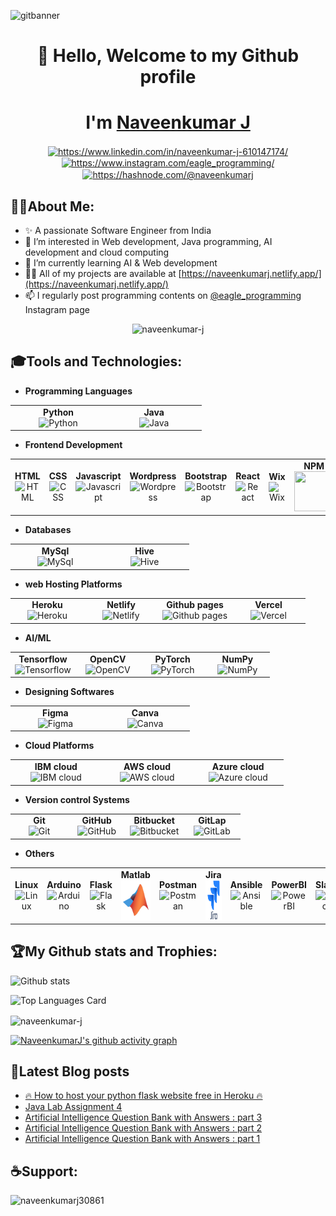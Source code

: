 <!-- Gitbanner start -->
![gitbanner](https://user-images.githubusercontent.com/70682152/196581060-0e3cc3d2-93e3-4108-82ea-920de5bcece4.gif)
<!-- Gitbanner start -->

<!-- Header start -->
<h1 align="center"> 👋 Hello, Welcome to my Github profile</a>
<h1 align="center">I'm <a href="https://naveenkumarj.netlify.app/" >Naveenkumar J</a></h1>
<p align="center">
<a href="https://linkedin.com/in/naveenkumar-j-610147174/" target="blank"><img align="center" src="https://www.vectorlogo.zone/logos/linkedin/linkedin-icon.svg" alt="https://www.linkedin.com/in/naveenkumar-j-610147174/" height="30" width="40" /></a>
<a href="https://instagram.com/eagle_programming/" target="blank"><img align="center" src="https://raw.githubusercontent.com/rahuldkjain/github-profile-readme-generator/master/src/images/icons/Social/instagram.svg" alt="https://www.instagram.com/eagle_programming/" height="30" width="40" /></a>
<a href="https://hashnode.com/@naveenkumarj" target="blank"><img align="center" src="https://www.vectorlogo.zone/logos/hashnode/hashnode-icon.svg" alt="https://hashnode.com/@naveenkumarj" height="30" width="40" /></a>
</p>
<img align ="right" alt "Coding" width="280" src="https://www.techbabble.zone/content/images/2021/07/46207-programmer-1.gif">
<!-- Header end -->

 <!-- GitHub About me section start -->
 ## 👨‍💻About Me:
- ✨ A passionate Software Engineer from India
- 🚀 I’m interested in Web development, Java programming, AI development and cloud computing 
- 🌱 I’m currently learning AI & Web development 
- 👨‍💻 All of my projects are available at [https://naveenkumarj.netlify.app/](https://naveenkumarj.netlify.app/)
- 📫 I regularly post programming contents on [@eagle_programming](https://www.instagram.com/eagle_programming/) Instagram page
<p align="center"> <img src="https://komarev.com/ghpvc/?username=naveenkumar-j&label=Profile%20views&color=green&style=flat" alt="naveenkumar-j" /> </p>
<!-- GitHub About me section end -->

<!-- GitHub Skills start -->
## 🎓Tools and Technologies:
- **Programming Languages**
<center>
   <table>
      <tbody>
         <tr>
            <td width="25%" align="center">
               <span><strong>Python</strong></span><br/>
               <img height="64px" width="64px" src="https://cdn.svgporn.com/logos/python.svg" alt="Python">
            </td>
            <td width="25%" align="center">
               <span><strong>Java</strong></span><br/>
               <img height="64px" width="64px" src="https://cdn.svgporn.com/logos/java.svg" alt="Java">
            </td>
         </tr>
      </tbody>
   </table>
</center>

- **Frontend Development**
<center>
   <table>
      <tbody>
         <tr>
            <td align="center">
               <span><strong>HTML</strong></span><br/>
               <img height="64px" width="64px" src="https://cdn.svgporn.com/logos/html-5.svg" alt="HTML">
            </td>
            <td align="center">
               <span><strong>CSS</strong></span><br/>
               <img height="64px" width="64px" src="https://cdn.svgporn.com/logos/css-3.svg" alt="CSS">
            </td>
            <td align="center">
               <span><strong>Javascript</strong></span><br/>
               <img height="64px" width="64px" src="https://cdn.svgporn.com/logos/javascript.svg" alt="Javascript">
            </td>
            <td align="center">
               <span><strong>Wordpress</strong></span><br/>
               <img height="64px" width="64px" src="https://www.vectorlogo.zone/logos/wordpress/wordpress-icon.svg" alt="Wordpress">
            </td>
            <td align="center">
               <span><strong>Bootstrap</strong></span><br/>
               <img height="64px" width="64px" src="https://cdn.svgporn.com/logos/bootstrap.svg" alt="Bootstrap">
            </td>
            <td align="center">
               <span><strong>React</strong></span><br/>
               <img height="64px" width="64px" src="https://cdn.svgporn.com/logos/react.svg" alt="React">
            </td>
            <td  align="center">
               <span><strong>Wix</strong></span><br/>
               <img height="64px" width="64px" src="https://www.vectorlogo.zone/logos/wix/wix-icon.svg" alt="Wix">
            </td>
            <td width="25%" align="center">
               <span><strong>NPM</strong></span><br/>
               <img height="64px" width="64px" src="https://github.com/prplx/svg-logos/blob/master/svg/npm.svg">
            </td>
            <td width="25%" align="center">
               <span><strong>Babel</strong></span><br/>
               <img height="64px" width="64px" src="https://github.com/prplx/svg-logos/blob/master/svg/babel.svg">
            </td>
         </tr>
      </tbody>
   </table>
</center>

- **Databases**
<center>
   <table>
      <tbody>
         <tr>
            <td width="25%" align="center">
               <span><strong>MySql</strong></span><br/>
               <img height="64px" width="64px" src="https://www.vectorlogo.zone/logos/mysql/mysql-horizontal.svg" alt="MySql">
            </td>
            <td width="25%" align="center">
               <span><strong>Hive</strong></span><br/>
               <img height="64px" width="64px" src="https://www.vectorlogo.zone/logos/apache_hive/apache_hive-icon.svg" alt="Hive">
            </td>
         </tr>
      </tbody>
   </table>
</center>

- **web Hosting Platforms**
<center>
   <table>
      <tbody>
         <tr>
            <td width="25%" align="center">
               <span><strong>Heroku</strong></span><br/>
               <img src="https://www.vectorlogo.zone/logos/heroku/heroku-icon.svg" alt="Heroku">
            </td>
            <td width="25%" align="center">
               <span><strong>Netlify</strong></span><br/>
               <img height="64px" width="64px" src="https://www.vectorlogo.zone/logos/netlify/netlify-icon.svg" alt="Netlify">
            </td>
            <td width="25%" align="center">
               <span><strong>Github pages</strong></span><br/>
               <img height="64px" width="64px" src="https://www.vectorlogo.zone/logos/github/github-icon.svg" alt="Github pages">
            </td>
            <td width="25%" align="center">
               <span><strong>Vercel</strong></span><br/>
               <img height="64px" width="64px" src="https://github.com/gilbarbara/logos/blob/main/logos/vercel-icon.svg" alt="Vercel">
            </td>
         </tr>
      </tbody>
   </table>
</center>

- **AI/ML**
<center>
   <table>
      <tbody>
         <tr>
            <td width="25%" align="center">
               <span><strong>Tensorflow</strong></span><br/>
               <img src="https://www.vectorlogo.zone/logos/tensorflow/tensorflow-ar21.svg" alt="Tensorflow">
            </td>
            <td width="25%" align="center">
               <span><strong>OpenCV</strong></span><br/>
               <img height="64px" width="64px" src="https://www.vectorlogo.zone/logos/opencv/opencv-icon.svg" alt="OpenCV">
            </td>
            <td width="25%" align="center">
               <span><strong>PyTorch</strong></span><br/>
               <img height="64px" width="64px" src="https://www.vectorlogo.zone/logos/pytorch/pytorch-icon.svg" alt="PyTorch">
            </td>
            <td width="25%" align="center">
               <span><strong>NumPy</strong></span><br/>
               <img height="64px" width="64px" src="https://www.vectorlogo.zone/logos/numpy/numpy-icon.svg" alt="NumPy">
            </td>
         </tr>
      </tbody>
   </table>
</center>

- **Designing Softwares**
<center>
   <table>
      <tbody>
         <tr>
            <td width="25%" align="center">
               <span><strong>Figma</strong></span><br/>
               <img src="https://www.vectorlogo.zone/logos/figma/figma-icon.svg" alt="Figma">
            </td>
            <td width="25%" align="center">
               <span><strong>Canva</strong></span><br/>
               <img height="64px" width="64px" src="https://www.vectorlogo.zone/logos/canva/canva-icon.svg" alt="Canva">
            </td>
         </tr>
      </tbody>
   </table>
</center>

- **Cloud Platforms**
<center>
   <table>
      <tbody>
         <tr>
            <td width="25%" align="center">
               <span><strong>IBM cloud</strong></span><br/>
               <img src="https://www.vectorlogo.zone/logos/ibm_cloud/ibm_cloud-icon.svg" alt="IBM cloud">
            </td>
            <td width="25%" align="center">
               <span><strong>AWS cloud</strong></span><br/>
               <img height="64px" width="64px" src="https://www.vectorlogo.zone/logos/amazon_aws/amazon_aws-icon.svg" alt="AWS cloud">
            </td>
            <td width="25%" align="center">
               <span><strong>Azure cloud</strong></span><br/>
               <img height="64px" width="64px" src="https://www.vectorlogo.zone/logos/microsoft_azure/microsoft_azure-icon.svg" alt="Azure cloud">
            </td>
         </tr>
      </tbody>
   </table>
</center>

 - **Version control Systems**
<center>
   <table>
      <tbody>
         <tr>
            <td width="25%" align="center">
               <span><strong>Git</strong></span><br/>
               <img height="64px" width="64px" src="https://www.vectorlogo.zone/logos/git-scm/git-scm-icon.svg" alt="Git">
            </td>
            <td width="25%" align="center">
               <span><strong>GitHub</strong></span><br/>
               <img height="64px" width="64px" src="https://www.vectorlogo.zone/logos/github/github-tile.svg" alt="GitHub">
            </td>
            <td width="25%" align="center">
               <span><strong>Bitbucket</strong></span><br/>
               <img height="64px" width="64px" src="https://www.vectorlogo.zone/logos/bitbucket/bitbucket-official.svg" alt="Bitbucket">
            </td>
            <td width="25%" align="center">
               <span><strong>GitLap</strong></span><br/>
               <img height="64px" width="64px" src="https://www.vectorlogo.zone/logos/gitlab/gitlab-icon.svg" alt="GitLab">
            </td>
         </tr>
      </tbody>
   </table>
</center>

- **Others**
<center>
   <table>
      <tbody>
         <tr>
            <td width="25%" align="center">
               <span><strong>Linux</strong></span><br/>
               <img src="https://www.vectorlogo.zone/logos/linux/linux-icon.svg" alt="Linux">
            </td>
            <td width="25%" align="center">
               <span><strong>Arduino</strong></span><br/>
               <img height="64px" width="64px" src="https://www.vectorlogo.zone/logos/arduino/arduino-icon.svg" alt="Arduino">
            </td>
            <td width="25%" align="center">
               <span><strong>Flask</strong></span><br/>
               <img height="64px" width="64px" src="https://www.vectorlogo.zone/logos/pocoo_flask/pocoo_flask-icon.svg" alt="Flask">
            </td>
            <td width="25%" align="center">
               <span><strong>Matlab</strong></span><br/>
               <img height="64px" width="64px" src="https://github.com/devicons/devicon/blob/master/icons/matlab/matlab-original.svg" alt="Matlab">
            </td>
            <td width="25%" align="center">
               <span><strong>Postman</strong></span><br/>
               <img height="64px" width="64px" src="https://www.vectorlogo.zone/logos/getpostman/getpostman-icon.svg" alt="Postman">
            </td>
            <td width="25%" align="center">
               <span><strong>Jira</strong></span><br/>
               <img height="64px" width="64px" src="https://github.com/devicons/devicon/blob/master/icons/jira/jira-original-wordmark.svg" alt="Jira">
            </td>
            <td width="25%" align="center">
               <span><strong>Ansible</strong></span><br/>
               <img src="https://www.vectorlogo.zone/logos/ansible/ansible-ar21.svg" alt="Ansible">
            </td>
            <td width="25%" align="center">
               <span><strong>PowerBI</strong></span><br/>
               <img src="https://www.vectorlogo.zone/logos/microsoft_powerbi/microsoft_powerbi-icon.svg" alt="PowerBI">
            </td>
            <td width="25%" align="center">
               <span><strong>Slack</strong></span><br/>
               <img src="https://www.vectorlogo.zone/logos/slack/slack-icon.svg" alt="Slack">
            </td>
         </tr>
      </tbody>
   </table>
</center>
<!-- GitHub Skills end -->

<!-- GitHub Activity start -->
## 🏆My Github stats and Trophies:

![Github stats](https://github-readme-stats.vercel.app/api?username=naveenkumar-j&theme=radical&show_icons=true&count_private=true)

![Top Languages Card](https://github-readme-stats.vercel.app/api/top-langs/?username=naveenkumar-j&theme=radical)

<div align="left">
<p><img align="center" src="https://github-readme-streak-stats.herokuapp.com/?user=naveenkumar-j&theme=radical" alt="naveenkumar-j" /></p>
</div>

[![NaveenkumarJ's github activity graph](https://github-readme-activity-graph.vercel.app/graph?username=naveenkumar-j&bg_color=ffcfe9&color=9e4c98&line=9e4c98&point=403d3d&area=true&hide_border=true)](https://github.com/ashutosh00710/github-readme-activity-graph)
<!-- GitHub Activity end -->

<!-- BLOG-POST-LIST:START -->
## 📕Latest Blog posts
- [🔥 How to host your python flask website free in Heroku 🔥](https://naveenkumarj.hashnode.dev/how-to-host-your-python-flask-website-free-in-heroku)
- [Java Lab Assignment 4](https://naveenkumarj.hashnode.dev/java-lab-assignment-4)
- [Artificial Intelligence Question Bank with Answers : part 3](https://naveenkumarj.hashnode.dev/artificial-intelligence-question-bank-with-answers-part-3)
- [Artificial Intelligence Question Bank with Answers : part 2](https://naveenkumarj.hashnode.dev/artificial-intelligence-question-bank-with-answers-part-2)
- [Artificial Intelligence Question Bank with Answers : part 1](https://naveenkumarj.hashnode.dev/artificial-intelligence-question-bank-with-answers-part-1)
<!-- BLOG-POST-LIST:END -->
 
## ☕️Support:
<p><a href="https://ko-fi.com/naveenkumarj30861"> <img align="left" src="https://cdn.ko-fi.com/cdn/kofi3.png?v=3" height="50" width="210" alt="naveenkumarj30861" /></a></p><br><br>

<!--- copyright @github.com/naveenkumar-j--->
